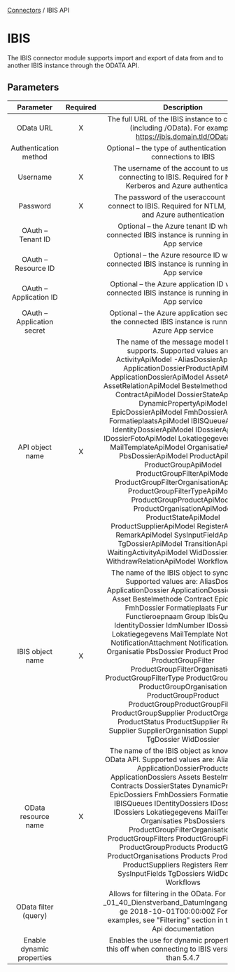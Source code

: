 <a href="javascript:void(0)" class="help-trigger"
data-helpkey="SysPage_Connector">Connectors</a> / IBIS API

# IBIS

The IBIS connector module supports import and export of data from and to
another IBIS instance through the ODATA API.

## Parameters

|          Parameter         | Required |                                                                                                                                                                                                                                                                                                                                                                                                                                                                                                                  Description                                                                                                                                                                                                                                                                                                                                                                                                                                                                                                                  |
|:--------------------------:|:--------:|:---------------------------------------------------------------------------------------------------------------------------------------------------------------------------------------------------------------------------------------------------------------------------------------------------------------------------------------------------------------------------------------------------------------------------------------------------------------------------------------------------------------------------------------------------------------------------------------------------------------------------------------------------------------------------------------------------------------------------------------------------------------------------------------------------------------------------------------------------------------------------------------------------------------------------------------------------------------------------------------------------------------------------------------------:|
| OData URL                  | X        | The full URL of the IBIS instance to connect to (including /OData). For example:       https://ibis.domain.tld/OData                                                                                                                                                                                                                                                                                                                                                                                                                                                                                                                                                                                                                                                                                                                                                                                                                                                                                                                          |
| Authentication method      |          | Optional – the type of authentication to use for connections to IBIS                                                                                                                                                                                                                                                                                                                                                                                                                                                                                                                                                                                                                                                                                                                                                                                                                                                                                                                                                                          |
| Username                   | X        | The username of the account to use when connecting to IBIS. Required for NTLM, Kerberos and Azure authentication                                                                                                                                                                                                                                                                                                                                                                                                                                                                                                                                                                                                                                                                                                                                                                                                                                                                                                                              |
| Password                   | X        | The password of the useraccount used to connect to IBIS. Required for NTLM, Kerberos and Azure authentication                                                                                                                                                                                                                                                                                                                                                                                                                                                                                                                                                                                                                                                                                                                                                                                                                                                                                                                                 |
| OAuth – Tenant ID          |          | Optional – the Azure tenant ID when the connected IBIS instance is running in an Azure App service                                                                                                                                                                                                                                                                                                                                                                                                                                                                                                                                                                                                                                                                                                                                                                                                                                                                                                                                            |
| OAuth – Resource ID        |          | Optional – the Azure resource ID when the connected IBIS instance is running in an Azure App service                                                                                                                                                                                                                                                                                                                                                                                                                                                                                                                                                                                                                                                                                                                                                                                                                                                                                                                                          |
| OAuth – Application ID     |          | Optional – the Azure application ID when the connected IBIS instance is running in an Azure App service                                                                                                                                                                                                                                                                                                                                                                                                                                                                                                                                                                                                                                                                                                                                                                                                                                                                                                                                       |
| OAuth – Application secret |          | Optional – the Azure application secret when the connected IBIS instance is running in an Azure App service                                                                                                                                                                                                                                                                                                                                                                                                                                                                                                                                                                                                                                                                                                                                                                                                                                                                                                                                   |
| API object name            | X        | The name of the message model the API supports. Supported values are:     - ActivityApiModel   -AliasDossierApiModel   ApplicationDossierProductApiModel   ApplicationDossierApiModel   AssetApiModel   AssetRelationApiModel   BestelmethodeApiModel   ContractApiModel   DossierStateApiModel   DynamicPropertyApiModel   EpicDossierApiModel   FmhDossierApiModel   FormatieplaatsApiModel   IBISQueueApiModel   IdentityDossierApiModel   IDossierApiModel   IDossierFotoApiModel   LokatiegegevenApiModel   MailTemplateApiModel   OrganisatieApiModel   PbsDossierApiModel   ProductApiModel   ProductGroupApiModel   ProductGroupFilterApiModel   ProductGroupFilterOrganisationApiModel   ProductGroupFilterTypeApiModel   ProductGroupProductApiModel   ProductOrganisationApiModel   ProductStateApiModel   ProductSupplierApiModel   RegisterApiModel   RemarkApiModel   SysInputFieldApiModel   TgDossierApiModel   TransitionApiModel   WaitingActivityApiModel   WidDossierApiModel   WithdrawRelationApiModel   WorkflowApiModel  |
| IBIS object name           | X        | The name of the IBIS object to synchronize. Supported values are:     AliasDossier   ApplicationDossier   ApplicationDossierProduct   Asset   Bestelmethode   Contract   EpicDossier   FmhDossier   Formatieplaats   Functie   Functieroepnaam   Group   IbisQueue   IdentityDossier   IdmNumber   IDossier   Land   Lokatiegegevens   MailTemplate   Notification   NotificationAttachment   NotificationAttribute   Organisatie   PbsDossier   Product   ProductGroup   ProductGroupFilter   ProductGroupFilterOrganisation   ProductGroupFilterType   ProductGroupFunction   ProductGroupOrganisation   ProductGroupProduct   ProductGroupProductGroupFilter   ProductGroupSupplier   ProductOrganisation   ProductStatus   ProductSupplier   Register   Supplier   SupplierOrganisation   SupplierStatus   TgDossier   WidDossier                                                                                                                                                                                                         |
| OData resource name        | X        | The name of the IBIS object as known by the OData API. Supported values are:     AliasDossiers   ApplicationDossierProducts   ApplicationDossiers   Assets   Bestelmethodes   Contracts   DossierStates   DynamicProperties   EpicDossiers   FmhDossiers   Formatieplaatsen   IBISQueues   IDentityDossiers   IDossierFoto   IDossiers   Lokatiegegevens   MailTemplates   Organisaties   PbsDossiers   ProductGroupFilterOrganisations   ProductGroupFilters   ProductGroupFilterTypes   ProductGroupProducts   ProductGroups   ProductOrganisations   Products   ProductStates   ProductSuppliers   Registers   Remarks   SysInputFields   TgDossiers   WidDossiers   Workflows                                                                                                                                                                                                                                                                                                                                                             |
| OData filter (query)       |          | Allows for filtering in the OData. For example: _01_40_Dienstverband_DatumIngangGeldigheid ge 2018-10-01T00:00:00Z   For more examples, see "Filtering" section in the OData Api documentation                                                                                                                                                                                                                                                                                                                                                                                                                                                                                                                                                                                                                                                                                                                                                                                                                                                |
| Enable dynamic properties  |          | Enables the use for dynamic properties. Turn this off when connecting to IBIS versions older than 5.4.7                                                                                                                                                                                                                                                                                                                                                                                                                                                                                                                                                                                                                                                                                                                                                                                                                                                                                                                                       |
